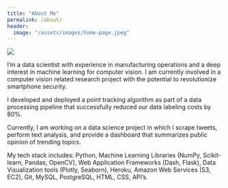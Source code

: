 ```yaml
---
title: "About Me"
permalink: /about/
header:
  image: "/assets/images/home-page.jpeg"
---
```


<img src="./assets/gifs/twitter-example.gif">

I’m a data scientist with experience in manufacturing operations and a deep interest in machine learning for computer vision. I am currently involved in a computer vision related research project with the potential to revolutionize smartphone security.

I developed and deployed a point tracking algorithm as part of a data processing pipeline that successfully reduced our data labeling costs by 80%.

Currently, I am working on a data science project in which I scrape tweets, perform text analysis, and provide a dashboard that summarizes public opinion of trending topics.

My tech stack includes: Python, Machine Learning Libraries (NumPy, Scikit-learn, Pandas, OpenCV), Web Application Frameworks (Dash, Flask), Data Visualization tools (Plotly, Seaborn), Heroku, Amazon Web Services (S3, EC2), Git, MySQL, PostgreSQL, HTML, CSS, API’s.
